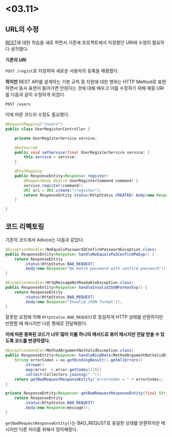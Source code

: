 # **<03.11>**



## **URL의 수정**

[REST](https://www.notion.so/REST-REST-api-RESTful-8ec73f3ad44d470182e4dc6981396352)에 대한 학습을 새로 하면서 기존에 프로젝트에서 지정했던 URI에 수정이 필요하다 생각했다.



**기존의 URI**

`POST /regist`로 지정하여 새로운 사용자의 등록을 매핑했다.



**하지만** REST API를 설계하는 기본 규칙 중 자원에 대한 행위는 HTTP Method로 표현하면서 동사 표현이 들어가면 안된다는 것에 대해 배우고 이를 수정하기 위해 매핑 URI를 다음과 같이 수정하게 되었다.

`POST /users`

이에 따른 코드의 수정도 필요했다.

```java
@RequestMapping("/users")
public class UserRegisterController {

    private UserRegisterService service;

    @Autowired
    public void setService(final UserRegisterService service) {
        this.service = service;
    }

    @PostMapping
    public ResponseEntity<Response> register(
        @RequestBody @Valid UserRegisterCommand command) {
        service.register(command);
        URI uri = URI.create("/register");
        return ResponseEntity.status(HttpStatus.CREATED).body(new Response("Successfully register new user data"));
    }

}
```



## 코드 리펙토링

기존의 코드에서 Advice는 다음과 같았다.

```java
@ExceptionHandler(NoEqualsPassword2ConfirmPasswordException.class)
public ResponseEntity<Response> handleNoEqualsPw2ConfirmPwExp() {
    return ResponseEntity
        .status(HttpStatus.BAD_REQUEST)
        .body(new Response("No match password with confirm password"));
}

@ExceptionHandler(HttpMessageNotReadableException.class)
public ResponseEntity<Response> handleInvalidJSONFormatExp() {
    return ResponseEntity
        .status(HttpStatus.BAD_REQUEST)
        .body(new Response("Invalid JSON format"));
}
```

잘못된 요청에 의해 `HttpStatus.BAD_REQUEST`로 동일하게 HTTP 상태를 반환하지만 반환할 때 메시지만 다른 형태로 전달해왔다.



**이에 따른 중복된 코드가 너무 많아 이를 하나의 메서드로 묶어 메시지만 전달 받을 수 있도록 코드를 변경하였다.**

```java
@ExceptionHandler(MethodArgumentNotValidException.class)
public ResponseEntity<Response> handleBindData(MethodArgumentNotValidException ex) {
    String errorCodes = ex.getBindingResult().getAllErrors()
        .stream()
        .map(error -> error.getCodes()[0])
        .collect(Collectors.joining("."));
    return getBadRequestResponseEntity("errorCodes = " + errorCodes);
}

private ResponseEntity<Response> getBadRequestResponseEntity(final String message) {
    return ResponseEntity
        .status(HttpStatus.BAD_REQUEST)
        .body(new Response(message));
}
```

`getBadRequestResponseEntity()`는 BAD_REQUST로 동일한 상태를 반환하지만 메시지만 다른 처리를 위해서 정의해줬다.